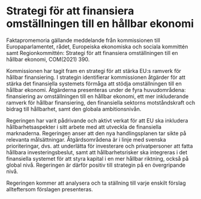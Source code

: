 # Strategi för att finansiera omställningen till en hållbar ekonomi

Faktapromemoria gällande meddelande från kommissionen till Europaparlamentet, rådet, Europeiska ekonomiska och sociala kommittén samt Regionkommittén: Strategi för att finansiera omställningen till en hållbar ekonomi, COM(2021) 390.

Kommissionen har tagit fram en strategi för att stärka EU:s ramverk för hållbar finansiering. I strategin identifierar kommissionen åtgärder för att stärka det finansiella systemets förmåga att stödja omställningen till en hållbar ekonomi. Åtgärderna presenteras under de fyra huvudområdena: finansiering av omställningen till en hållbar ekonomi, ett mer inkluderande ramverk för hållbar finansiering, den finansiella sektorns motståndskraft och bidrag till hållbarhet, samt den globala ambitionsnivån.

Regeringen har varit pådrivande och aktivt verkat för att EU ska inkludera hållbarhetsaspekter i sitt arbete med att utveckla de finansiella marknaderna. Regeringen anser att den nya handlingsplanen tar sikte på relevanta målsättningar. Åtgärdsområdena är i linje med svenska prioriteringar, dvs. att underlätta för investerare och privatpersoner att fatta hållbara investeringsbeslut, samt att hållbarhetsrisker ska integreras i det finansiella systemet för att styra kapital i en mer hållbar riktning, också på global nivå. Regeringen är därför positiv till strategin på en övergripande nivå.

Regeringen kommer att analysera och ta ställning till varje enskilt förslag allteftersom förslagen presenteras.

